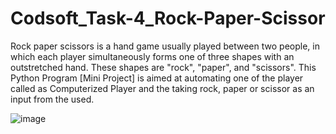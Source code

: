  # Codsoft_Task-4_Rock-Paper-Scissor
 Rock paper scissors is a hand game usually played between two people, in which each player simultaneously forms one of three shapes with an outstretched hand. These shapes are  "rock", "paper", and "scissors".
 This Python Program [Mini Project] is aimed at automating one of the player called as Computerized Player and the taking rock, paper or scissor as an input from the used.

![image](https://github.com/AritraDasIT/Codsoft_Task-4_Rock-Paper-Scissor/assets/97398407/719e3be9-759e-4228-a928-168c6f5959e3)
 
 
